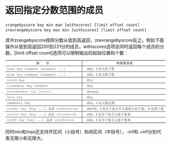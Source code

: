 # 返回指定分数范围的成员

```text
zrangebyscore key min max [withscores] [limit offset count]
zrevrangebyscore key max min [withscores] [limit offset count]
```

其中zrangebyscore按照分数从低到高返回，zrevrangebyscore反之。例如下面操作从低到高返回200到221分的成员，withscores选项会同时返回每个成员的分数。\[limit offset count\]选项可以限制输出的起始位置和个数：

![](../../.gitbook/assets/image%20%2832%29.png)

同时min和max还支持开区间（小括号）和闭区间（中括号），-inf和 +inf分别代表无限小和无限大。


